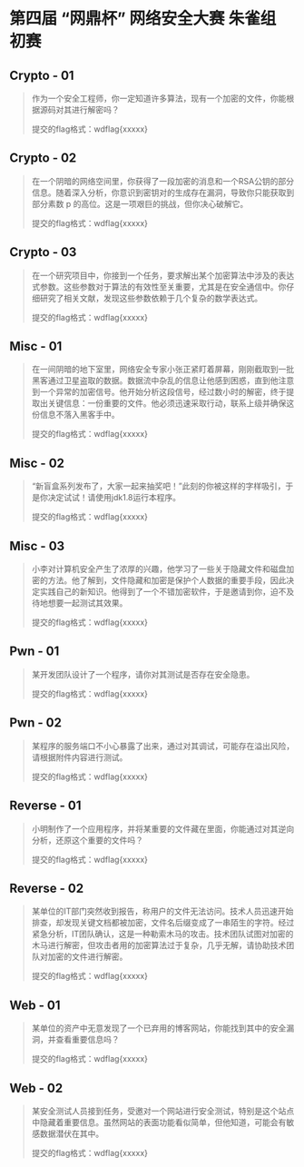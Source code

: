 # 第四届 “网鼎杯” 网络安全大赛 朱雀组 初赛

## Crypto - 01
>
>作为一个安全工程师，你一定知道许多算法，现有一个加密的文件，你能根据源码对其进行解密吗？
>
>提交的flag格式：wdflag{xxxxx}
>
## Crypto - 02
>
>在一个阴暗的网络空间里，你获得了一段加密的消息和一个RSA公钥的部分信息。随着深入分析，你意识到密钥对的生成存在漏洞，导致你只能获取到部分素数 p 的高位。这是一项艰巨的挑战，但你决心破解它。
>
>提交的flag格式：wdflag{xxxxx}
>
## Crypto - 03
>
>在一个研究项目中，你接到一个任务，要求解出某个加密算法中涉及的表达式参数。这些参数对于算法的有效性至关重要，尤其是在安全通信中。你仔细研究了相关文献，发现这些参数依赖于几个复杂的数学表达式。
>
>提交的flag格式：wdflag{xxxxx}
>
## Misc - 01
>
>在一间阴暗的地下室里，网络安全专家小张正紧盯着屏幕，刚刚截取到一批黑客通过卫星盗取的数据。数据流中杂乱的信息让他感到困惑，直到他注意到一个异常的加密信号。他开始分析这段信号，经过数小时的解密，终于提取出关键信息：一份重要的文件。他必须迅速采取行动，联系上级并确保这份信息不落入黑客手中。
>
>提交的flag格式：wdflag{xxxxx}
>
## Misc - 02
>
>“新盲盒系列发布了，大家一起来抽奖吧！”此刻的你被这样的字样吸引，于是你决定试试！请使用jdk1.8运行本程序。
>
>提交的flag格式：wdflag{xxxxx}

## Misc - 03
>
>小李对计算机安全产生了浓厚的兴趣，他学习了一些关于隐藏文件和磁盘加密的方法。他了解到，文件隐藏和加密是保护个人数据的重要手段，因此决定实践自己的新知识。他得到了一个不错加密软件，于是邀请到你，迫不及待地想要一起测试其效果。
>
>提交的flag格式：wdflag{xxxxx}
>
## Pwn - 01
>
>某开发团队设计了一个程序，请你对其测试是否存在安全隐患。
>
>提交的flag格式：wdflag{xxxxx}
>
## Pwn - 02
>
>某程序的服务端口不小心暴露了出来，通过对其调试，可能存在溢出风险，请根据附件内容进行测试。
>
>提交的flag格式：wdflag{xxxxx}
>
## Reverse - 01
>
>小明制作了一个应用程序，并将某重要的文件藏在里面，你能通过对其逆向分析，还原这个重要的文件吗？
>
>提交的flag格式：wdflag{xxxxx}
>
## Reverse - 02
>
>某单位的IT部门突然收到报告，称用户的文件无法访问。技术人员迅速开始排查，却发现关键文档都被加密，文件名后缀变成了一串陌生的字符。经过紧急分析，IT团队确认，这是一种勒索木马的攻击。技术团队试图对加密的木马进行解密，但攻击者用的加密算法过于复杂，几乎无解，请协助技术团队对加密的文件进行解密。
>
>提交的flag格式：wdflag{xxxxx}
>
## Web - 01
>
>某单位的资产中无意发现了一个已弃用的博客网站，你能找到其中的安全漏洞，并查看重要信息吗？
>
>提交的flag格式：wdflag{xxxxx}
>
## Web - 02
>
>某安全测试人员接到任务，受邀对一个网站进行安全测试，特别是这个站点中隐藏着重要信息。虽然网站的表面功能看似简单，但他知道，可能会有敏感数据潜伏在其中。
>
>提交的flag格式：wdflag{xxxxx}
>